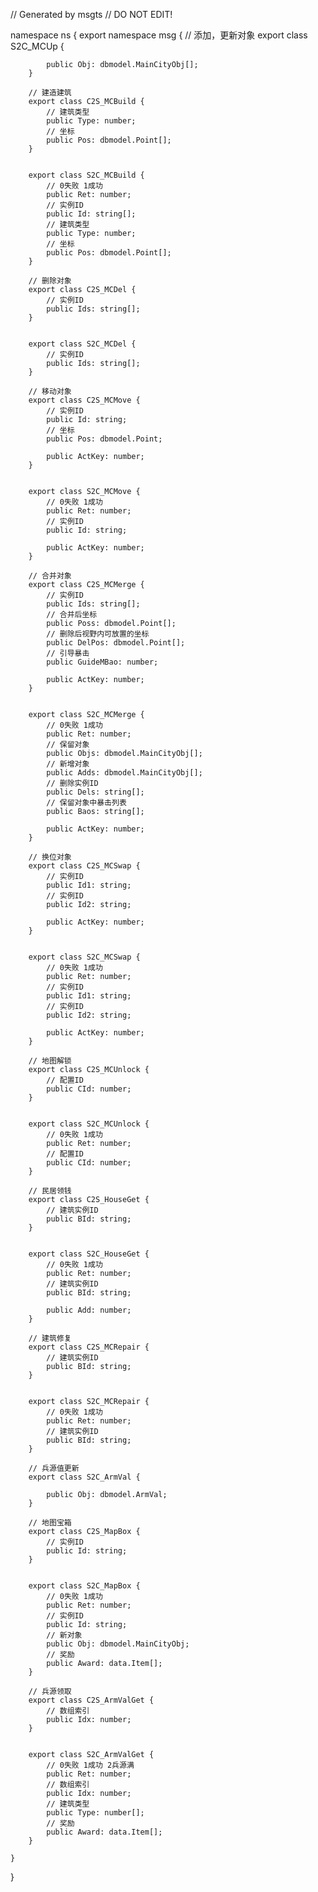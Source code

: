 // Generated by msgts
// DO NOT EDIT!

namespace ns {
	export namespace msg {
		// 添加，更新对象
		export class S2C_MCUp {	
			
			public Obj: dbmodel.MainCityObj[]; 
		}
		
		// 建造建筑
		export class C2S_MCBuild {	
			// 建筑类型
			public Type: number; 
			// 坐标
			public Pos: dbmodel.Point[]; 
		}
		
		
		export class S2C_MCBuild {	
			// 0失败 1成功
			public Ret: number; 
			// 实例ID
			public Id: string[]; 
			// 建筑类型
			public Type: number; 
			// 坐标
			public Pos: dbmodel.Point[]; 
		}
		
		// 删除对象
		export class C2S_MCDel {	
			// 实例ID
			public Ids: string[]; 
		}
		
		
		export class S2C_MCDel {	
			// 实例ID
			public Ids: string[]; 
		}
		
		// 移动对象
		export class C2S_MCMove {	
			// 实例ID
			public Id: string; 
			// 坐标
			public Pos: dbmodel.Point; 
			
			public ActKey: number; 
		}
		
		
		export class S2C_MCMove {	
			// 0失败 1成功
			public Ret: number; 
			// 实例ID
			public Id: string; 
			
			public ActKey: number; 
		}
		
		// 合并对象
		export class C2S_MCMerge {	
			// 实例ID
			public Ids: string[]; 
			// 合并后坐标
			public Poss: dbmodel.Point[]; 
			// 删除后视野内可放置的坐标
			public DelPos: dbmodel.Point[]; 
			// 引导暴击
			public GuideMBao: number; 
			
			public ActKey: number; 
		}
		
		
		export class S2C_MCMerge {	
			// 0失败 1成功
			public Ret: number; 
			// 保留对象
			public Objs: dbmodel.MainCityObj[]; 
			// 新增对象
			public Adds: dbmodel.MainCityObj[]; 
			// 删除实例ID
			public Dels: string[]; 
			// 保留对象中暴击列表
			public Baos: string[]; 
			
			public ActKey: number; 
		}
		
		// 换位对象
		export class C2S_MCSwap {	
			// 实例ID
			public Id1: string; 
			// 实例ID
			public Id2: string; 
			
			public ActKey: number; 
		}
		
		
		export class S2C_MCSwap {	
			// 0失败 1成功
			public Ret: number; 
			// 实例ID
			public Id1: string; 
			// 实例ID
			public Id2: string; 
			
			public ActKey: number; 
		}
		
		// 地图解锁
		export class C2S_MCUnlock {	
			// 配置ID
			public CId: number; 
		}
		
		
		export class S2C_MCUnlock {	
			// 0失败 1成功
			public Ret: number; 
			// 配置ID
			public CId: number; 
		}
		
		// 民居领钱
		export class C2S_HouseGet {	
			// 建筑实例ID
			public BId: string; 
		}
		
		
		export class S2C_HouseGet {	
			// 0失败 1成功
			public Ret: number; 
			// 建筑实例ID
			public BId: string; 
			
			public Add: number; 
		}
		
		// 建筑修复
		export class C2S_MCRepair {	
			// 建筑实例ID
			public BId: string; 
		}
		
		
		export class S2C_MCRepair {	
			// 0失败 1成功
			public Ret: number; 
			// 建筑实例ID
			public BId: string; 
		}
		
		// 兵源值更新
		export class S2C_ArmVal {	
			
			public Obj: dbmodel.ArmVal; 
		}
		
		// 地图宝箱
		export class C2S_MapBox {	
			// 实例ID
			public Id: string; 
		}
		
		
		export class S2C_MapBox {	
			// 0失败 1成功
			public Ret: number; 
			// 实例ID
			public Id: string; 
			// 新对象
			public Obj: dbmodel.MainCityObj; 
			// 奖励
			public Award: data.Item[]; 
		}
		
		// 兵源领取
		export class C2S_ArmValGet {	
			// 数组索引
			public Idx: number; 
		}
		
		
		export class S2C_ArmValGet {	
			// 0失败 1成功 2兵源满
			public Ret: number; 
			// 数组索引
			public Idx: number; 
			// 建筑类型
			public Type: number[]; 
			// 奖励
			public Award: data.Item[]; 
		}
		
	}
}
